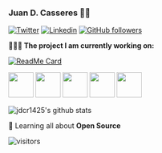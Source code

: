 ### Juan D. Casseres 👨‍💻

[![Twitter](https://img.shields.io/badge/-Twitter-222222?style=flat-square&logo=twitter&logoColor=white&link=https://twitter.com/EngincanVeske)](https://twitter.com/https://twitter.com/juan_casseres7)
[![Linkedin](https://img.shields.io/badge/-LinkedIn-222222?style=flat-square&logo=Linkedin&logoColor=white&link=https://www.linkedin.com/in/engincan-veske-b4a75b145/)](https://www.linkedin.com/in/juan-david-casseres-0b163a163/)
[![GitHub followers](https://img.shields.io/github/followers/EngincanV.svg?style=social&label=Follow&maxAge=2592000)](https://github.com/jdcr1425?tab=followers)

[comment]: <> (**💼 Currently working as:** Software Engineering Intern at <a href="https://volosoft.com/" target="_blank"><b>Volosoft</b></a>)

**👨🏻‍💻 The project I am currently working on:** 

[![ReadMe Card](https://github-readme-stats.vercel.app/api/pin/?username=jdcr1425&repo=LoanService)](https://github.com/jdcr1425/LoanService)


<code><a href="https://nodejs.org/es/" target="_blank"><img height="50" src="https://www.vectorlogo.zone/logos/nodejs/nodejs-ar21.svg"></a></code>
<code><a href="https://www.javascript.com/" target="_blank"><img height="50" src="https://www.vectorlogo.zone/logos/javascript/javascript-horizontal.svg"></a></code>
<code><a href="https://www.mongodb.com/es" target="_blank"><img height="50" src="https://www.vectorlogo.zone/logos/mongodb/mongodb-ar21.svg"></a></code>
<code><a href="https://expressjs.com/es/" target="_blank"><img height="50" src="https://www.vectorlogo.zone/logos/expressjs/expressjs-ar21.svg"></a></code>
<code><a href="https://expressjs.com/es/" target="_blank"><img height="50" src="https://www.vectorlogo.zone/logos/expressjs/expressjs-ar21.svg"></a></code>


![jdcr1425's github stats](https://github-readme-stats.vercel.app/api?username=jdcr1425&show_icons=true&line_height=30)

🌱 Learning all about **Open Source**

 ![visitors](https://visitor-badge.laobi.icu/badge?page_id=jdcr1425.jdcr1425)
